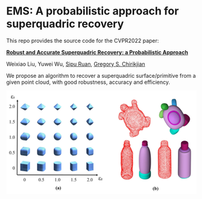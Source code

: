# EMS: A probabilistic approach for superquadric recovery

This repo provides the source code for the CVPR2022 paper:

[**Robust and Accurate Superquadric Recovery: a Probabilistic Approach**](https://arxiv.org/abs/2111.14517 "ArXiv version of the paper.")

Weixiao Liu, Yuwei Wu, [Sipu Ruan](https://ruansp.github.io/), [Gregory S. Chirikjian](https://cde.nus.edu.sg/me/staff/chirikjian-gregory-s/)

We propose an algorithm to recover a superquadric surface/primitive from a given point cloud, with good robustness, accuracy and efficiency.

![superquadrics](/figures/Superquadrics.png)
